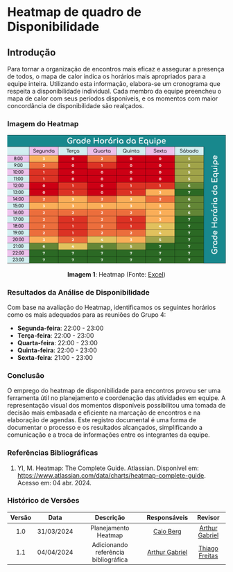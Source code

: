 # Heatmap de quadro de Disponibilidade

## Introdução

Para tornar a organização de encontros mais eficaz e assegurar a presença de todos, o mapa de calor indica os horários mais apropriados para a equipe inteira. Utilizando esta informação, elabora-se um cronograma que respeita a disponibilidade individual. Cada membro da equipe preencheu o mapa de calor com seus períodos disponíveis, e os momentos com maior concordância de disponibilidade são realçados.

### Imagem do Heatmap

![Heatmap de Disponibilidade](../assets/heatmap.png)

<div style="text-align: center">
    <p> <b>Imagem 1</b>: Heatmap (Fonte: <a href="https://docs.google.com/spreadsheets/d/18x7fVbhmQgqn2IBiD1d189aWQzAnwEHO/edit?pli=1#gid=1837127671">Excel</a>)</p> 
</div>

### Resultados da Análise de Disponibilidade

Com base na avaliação do Heatmap, identificamos os seguintes horários como os mais adequados para as reuniões do Grupo 4:

- **Segunda-feira**: 22:00 - 23:00
- **Terça-feira**: 22:00 - 23:00
- **Quarta-feira**: 22:00 - 23:00
- **Quinta-feira**: 22:00 - 23:00
- **Sexta-feira**: 21:00 - 23:00

### Conclusão


O emprego do heatmap de disponibilidade para encontros provou ser uma ferramenta útil no planejamento e coordenação das atividades em equipe. A representação visual dos momentos disponíveis possibilitou uma tomada de decisão mais embasada e eficiente na marcação de encontros e na elaboração de agendas. Este registro documental é uma forma de documentar o processo e os resultados alcançados, simplificando a comunicação e a troca de informações entre os integrantes da equipe.


### Referências Bibliográficas

1. YI, M. Heatmap: The Complete Guide. Atlassian. Disponível em: https://www.atlassian.com/data/charts/heatmap-complete-guide. Acesso em: 04 abr. 2024.

### Histórico de Versões

| Versão | Data | Descrição | Responsáveis | Revisor |
| :----: | :--: | :-----------------------------------------------------: | :----------------------------------------------------------------------------------------------: | :----------------------------------------------: |
|  1.0   | 31/03/2024 | Planejamento Heatmap | [Caio Berg](https://github.com/Caio-bergbjj) | [Arthur Gabriel](https://github.com/ArthurGabrieel) |
|  1.1   | 04/04/2024 | Adicionando referência bibliográfica | [Arthur Gabriel](https://github.com/ArthurGabrieel) | [Thiago Freitas](https://github.com/thiagorfreitas) |